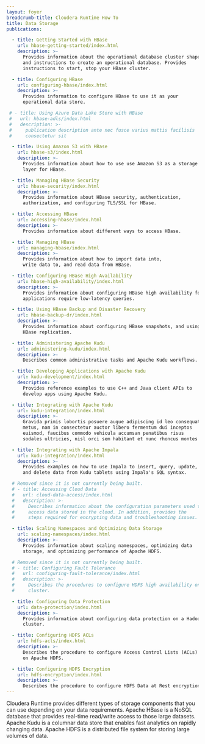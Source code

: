 ```yaml
---
layout: foyer
breadcrumb-title: Cloudera Runtime How To
title: Data Storage
publications:

  - title: Getting Started with HBase
    url: hbase-getting-started/index.html
    description: >-
      Provides information about the operational database cluster shape,
      and instructions to create an operational database. Provides
      instructions to start, stop your HBase cluster.

  - title: Configuring HBase
    url: configuring-hbase/index.html
    description: >-
      Provides information to configure HBase to use it as your
      operational data store.

 # - title: Using Azure Data Lake Store with HBase
 #   url: hbase-adls/index.html
 #   description: >-
 #     publication description ante nec fusce varius mattis facilisis
 #     consectetur sit

  - title: Using Amazon S3 with HBase
    url: hbase-s3/index.html
    description: >-
      Provides information about how to use use Amazon S3 as a storage
      layer for HBase.

  - title: Managing HBase Security
    url: hbase-security/index.html
    description: >-
      Provides information about HBase security, authentication,
      authorization, and configuring TLS/SSL for HBase.

  - title: Accessing HBase
    url: accessing-hbase/index.html
    description: >-
      Provides information about different ways to access HBase.

  - title: Managing HBase
    url: managing-hbase/index.html
    description: >-
      Provides information about how to import data into,
      write data to, and read data from HBase.

  - title: Configuring HBase High Availability
    url: hbase-high-availability/index.html
    description: >-
      Provides information about configuring HBase high availability for
      applications require low-latency queries.

  - title: Using HBase Backup and Disaster Recovery
    url: hbase-backup-dr/index.html
    description: >-
      Provides information about configuring HBase snapshots, and using
      HBase replication.

  - title: Administering Apache Kudu
    url: administering-kudu/index.html
    description: >-
      Describes common administrative tasks and Apache Kudu workflows.

  - title: Developing Applications with Apache Kudu
    url: kudu-development/index.html
    description: >-
      Provides reference examples to use C++ and Java client APIs to
      develop apps using Apache Kudu.

  - title: Integrating with Apache Kudu
    url: kudu-integration/index.html
    description: >-
      Gravida primis lobortis posuere augue adipiscing id leo consequat
      metus, nam in consectetur auctor libero fermentum dui inceptos
      euismod, faucibus commodo vehicula accumsan penatibus risus
      sodales ultricies, nisl orci sem habitant et nunc rhoncus montes

  - title: Integrating with Apache Impala
    url: kudu-integration/index.html
    description: >-
      Provides examples on how to use Impala to insert, query, update,
      and delete data from Kudu tablets using Impala's SQL syntax.

  # Removed since it is not currently being built.
  # - title: Accessing Cloud Data
  #   url: cloud-data-access/index.html
  #   description: >-
  #     Describes information about the configuration parameters used to
  #     access data stored in the cloud. In addition, provides the
  #     steps required for encrypting data and troubleshooting issues.

  - title: Scaling Namespaces and Optimizing Data Storage
    url: scaling-namespaces/index.html
    description: >-
      Provides information about scaling namespaces, optimizing data
      storage, and optimizing performance of Apache HDFS.

  # Removed since it is not currently being built.
  # - title: Configuring Fault Tolerance
  #   url: configuring-fault-tolerance/index.html
  #   description: >-
  #     Describes the procedures to configure HDFS high availability on a
  #     cluster.

  - title: Configuring Data Protection
    url: data-protection/index.html
    description: >-
      Provides information about configuring data protection on a Hadoop
      cluster.

  - title: Configuring HDFS ACLs
    url: hdfs-acls/index.html
    description: >-
      Describes the procedure to configure Access Control Lists (ACLs)
      on Apache HDFS.

  - title: Configuring HDFS Encryption
    url: hdfs-encryption/index.html
    description: >-
      Describes the procedure to configure HDFS Data at Rest encryption.
---
```

Cloudera Runtime provides different types of storage components that you
can use depending on your data requirements. Apache HBase is a NoSQL
database that provides real-time read/write access to those large
datasets. Apache Kudu is a columnar data store that enables fast
analytics on rapidly changing data. Apache HDFS is a distributed file
system for storing large volumes of data.
